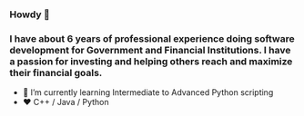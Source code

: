 ###  Howdy 🤠

### I have about 6 years of professional experience doing software development for Government and Financial Institutions. I have a passion for investing and helping others reach and maximize their financial goals.


- 🌱 I’m currently learning Intermediate to Advanced Python scripting
- ❤️ C++ / Java / Python
